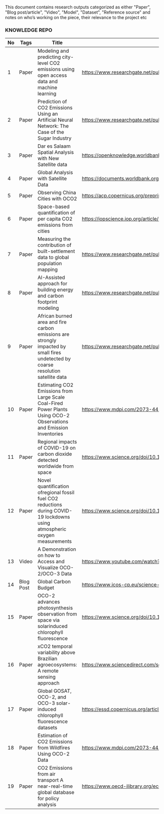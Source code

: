 This document contains research outputs categorized as either "Paper", "Blog post/article", "Video", "Model", "Dataset", "Reference source" and notes on who’s working on the piece, their relevance to the project etc
### KNOWLEDGE REPO

| No| Tags | Title | Link | 
|-|-|-|-|
|1| Paper | Modeling and predicting city-level CO2 emissions using open access data and machine learning | https://www.researchgate.net/publication/348204730_Modeling_and_predicting_city-level_CO2_emissions_using_open_access_data_and_machine_learning |
|2| Paper | Prediction of CO2 Emissions Using an Artificial Neural Network: The Case of the Sugar Industry | https://www.researchgate.net/publication/297661641_Prediction_of_CO2_Emissions_Using_an_Artificial_Neural_Network_The_Case_of_the_Sugar_Industry |
|3| Paper | Dar es Salaam Spatial Analysis with New Satellite data | https://openknowledge.worldbank.org/entities/publication/89b38106-4252-5bfb-8193-74669f883abc |
|4| Paper | Global Analysis with Satellite Data |https://documents.worldbank.org/en/publication/documents-reports/documentdetail/521581636558249596/urban-co2-emissions-a-global-analysis-with-new-satellite-data |
|5| Paper | Observing China Cities with OCO2 | https://acp.copernicus.org/preprints/acp-2020-123/acp-2020-123.pdf |
|6| Paper | Space-based quantification of per capita CO2 emissions from cities | https://iopscience.iop.org/article/10.1088/1748-9326/ab68eb |
|7| Paper | Measuring the contribution of built-settlement data to global population mapping | https://www.researchgate.net/publication/341561360_Measuring_the_Contribution_of_Built-Settlement_Data_to_Global_Population_Mapping |
|8| Paper | AI-Assisted approach for building energy and carbon footprint modeling | https://www.researchgate.net/publication/352258219_AI-Assisted_approach_for_building_energy_and_carbon_footprint_modeling |
|9| Paper | African burned area and fire carbon emissions are strongly impacted by small fires undetected by coarse resolution satellite data | https://www.researchgate.net/publication/349518530_African_burned_area_and_fire_carbon_emissions_are_strongly_impacted_by_small_fires_undetected_by_coarse_resolution_satellite_data |
|10| Paper | Estimating CO2 Emissions from Large Scale Coal-Fired Power Plants Using OCO-2 Observations and Emission Inventories | https://www.mdpi.com/2073-4433/12/7/811 |
|11| Paper | Regional impacts of COVID-19 on carbon dioxide detected worldwide from space | https://www.science.org/doi/10.1126/sciadv.abf9415 |
|12| Paper | Novel quantification ofregional fossil fuel CO2 reductions during COVID-19 lockdowns using atmospheric oxygen measurements | https://www.science.org/doi/10.1126/sciadv.abl9250?cookieSet=1 |
|13| Video | A Demonstration on how to Access and Visualize OCO-2/OCO-3 Data | https://www.youtube.com/watch?v=2ZILcjYB9Fk&ab_channel=NASAVideo |
|14| Blog Post | Global Carbon Budget | https://www.icos-cp.eu/science-and-impact/global-carbon-budget |
|15| Paper | OCO-2 advances photosynthesis observation from space via solarinduced chlorophyll fluorescence | https://www.science.org/doi/10.1126/science.aam5747 |
|16| Paper | xCO2 temporal variability above Brazilian agroecosystems: A remote sensing approach | https://www.sciencedirect.com/science/article/pii/S0301479721004953?via%3Dihub |
|17| Paper | Global GOSAT, OCO-2, and OCO-3 solar-induced chlorophyll fluorescence datasets | https://essd.copernicus.org/articles/14/1513/2022/#section6 |
|18| Paper | Estimation of CO2 Emissions from Wildfires Using OCO-2 Data | https://www.mdpi.com/2073-4433/10/10/581 |
|19| Paper | CO2 Emissions from air transport A near-real-time global database for policy analysis | https://www.oecd-ilibrary.org/economics/co2-emissions-from-air-transport_ecc9f16b-en |
